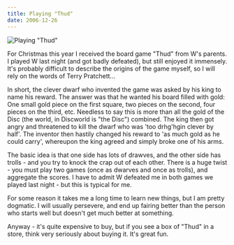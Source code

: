 ```yaml
---
title: Playing "Thud"
date: 2006-12-26
---
```


![Playing "Thud"](https://source.unsplash.com/jpkvklXwt98/1600x900)

For Christmas this year I received the board game "Thud" from W's parents. I played W last night (and got badly defeated), but still enjoyed it immensely. It's probably difficult to describe the origins of the game myself, so I will rely on the words of Terry Pratchett...

In short, the clever dwarf who invented the game was asked by his king to name his reward. The answer was that he wanted his board filled with gold: One small gold piece on the first square, two pieces on the second, four pieces on the third, etc. Needless to say this is more than all the gold of the Disc (the world, in Discworld is "the Disc") combined. The king then got angry and threatened to kill the dwarf who was 'too drhg'hgin clever by half'. The inventor then hastily changed his reward to 'as much gold as he could carry', whereupon the king agreed and simply broke one of his arms.

The basic idea is that one side has lots of drawves, and the other side has trolls - and you try to knock the crap out of each other. There is a huge twist - you must play two games (once as dwarves and once as trolls), and aggregate the scores. I have to admit W defeated me in both games we played last night - but this is typical for me.

For some reason it takes me a long time to learn new things, but I am pretty dogmatic. I will usually persevere, and end up fairing better than the person who starts well but doesn't get much better at something.

Anyway - it's quite expensive to buy, but if you see a box of "Thud" in a store, think very seriously about buying it. It's great fun.